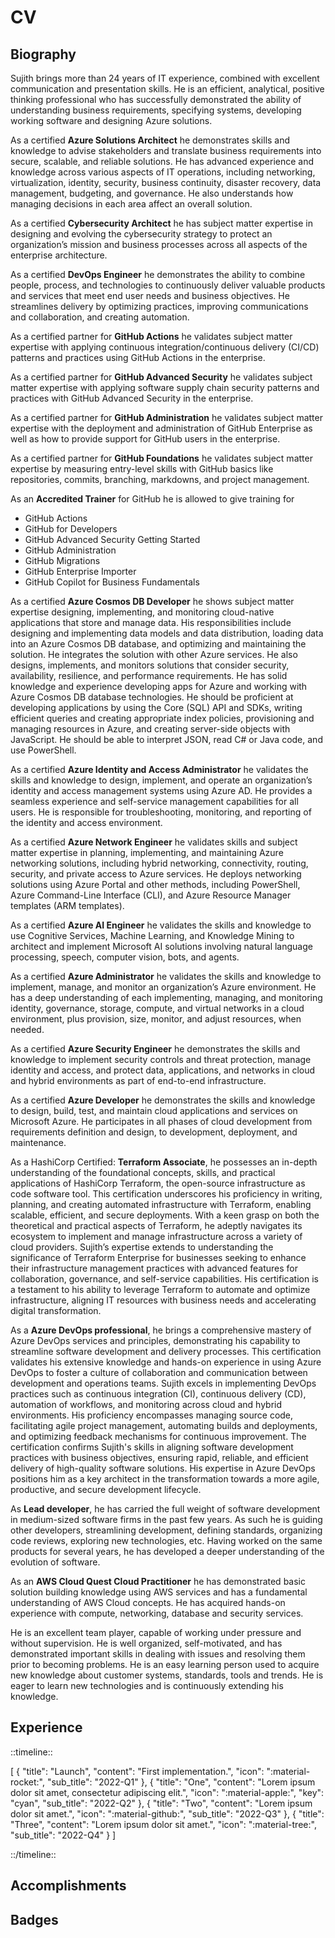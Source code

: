 # CV
## Biography

Sujith brings more than 24 years of IT experience, combined with excellent communication and presentation skills. He is an efficient, analytical, positive thinking professional who has successfully demonstrated the ability of understanding business requirements, specifying systems, developing working software and designing Azure solutions.

As a certified **Azure Solutions Architect** he demonstrates skills and knowledge to advise stakeholders and translate business requirements into secure, scalable, and reliable solutions. He has advanced experience and knowledge across various aspects of IT operations, including networking, virtualization, identity, security, business continuity, disaster recovery, data management, budgeting, and governance. He also understands how managing decisions in each area affect an overall solution.

As a certified **Cybersecurity Architect** he has subject matter expertise in designing and evolving the cybersecurity strategy to protect an organization’s mission and business processes across all aspects of the enterprise architecture.

As a certified **DevOps Engineer** he demonstrates the ability to combine people, process, and technologies to continuously deliver valuable products and services that meet end user needs and business objectives. He streamlines delivery by optimizing practices, improving communications and collaboration, and creating automation.

As a certified partner for **GitHub Actions** he validates subject matter expertise with applying continuous integration/continuous delivery (CI/CD) patterns and practices using GitHub Actions in the enterprise.

As a certified partner for **GitHub Advanced Security** he validates subject matter expertise with applying software supply chain security patterns and practices with GitHub Advanced Security in the enterprise.

As a certified partner for **GitHub Administration** he validates subject matter expertise with the deployment and administration of GitHub Enterprise as well as how to provide support for GitHub users in the enterprise.

As a certified partner for **GitHub Foundations** he validates subject matter expertise by measuring entry-level skills with GitHub basics like repositories, commits, branching, markdowns, and project management.

As an **Accredited Trainer** for GitHub he is allowed to give training for

* GitHub Actions
* GitHub for Developers
* GitHub Advanced Security Getting Started
* GitHub Administration
* GitHub Migrations
* GitHub Enterprise Importer
* GitHub Copilot for Business Fundamentals

As a certified **Azure Cosmos DB Developer** he shows subject matter expertise designing, implementing, and monitoring cloud-native applications that store and manage data. His responsibilities include designing and implementing data models and data distribution, loading data into an Azure Cosmos DB database, and optimizing and maintaining the solution. He integrates the solution with other Azure services. He also designs, implements, and monitors solutions that consider security, availability, resilience, and performance requirements. He has solid knowledge and experience developing apps for Azure and working with Azure Cosmos DB database technologies. He should be proficient at developing applications by using the Core (SQL) API and SDKs, writing efficient queries and creating appropriate index policies, provisioning and managing resources in Azure, and creating server-side objects with JavaScript. He should be able to interpret JSON, read C# or Java code, and use PowerShell.

As a certified **Azure Identity and Access Administrator** he validates the skills and knowledge to design, implement, and operate an organization’s identity and access management systems using Azure AD. He provides a seamless experience and self-service management capabilities for all users. He is responsible for troubleshooting, monitoring, and reporting of the identity and access environment.

As a certified **Azure Network Engineer** he validates skills and subject matter expertise in planning, implementing, and maintaining Azure networking solutions, including hybrid networking, connectivity, routing, security, and private access to Azure services. He deploys networking solutions using Azure Portal and other methods, including PowerShell, Azure Command-Line Interface (CLI), and Azure Resource Manager templates (ARM templates).

As a certified **Azure AI Engineer** he validates the skills and knowledge to use Cognitive Services, Machine Learning, and Knowledge Mining to architect and implement Microsoft AI solutions involving natural language processing, speech, computer vision, bots, and agents.

As a certified **Azure Administrator** he validates the skills and knowledge to implement, manage, and monitor an organization’s Azure environment. He has a deep understanding of each implementing, managing, and monitoring identity, governance, storage, compute, and virtual networks in a cloud environment, plus provision, size, monitor, and adjust resources, when needed.

As a certified **Azure Security Engineer** he demonstrates the skills and knowledge to implement security controls and threat protection, manage identity and access, and protect data, applications, and networks in cloud and hybrid environments as part of end-to-end infrastructure.

As a certified **Azure Developer** he demonstrates the skills and knowledge to design, build, test, and maintain cloud applications and services on Microsoft Azure. He participates in all phases of cloud development from requirements definition and design, to development, deployment, and maintenance.

As a HashiCorp Certified: **Terraform Associate**, he possesses an in-depth understanding of the foundational concepts, skills, and practical applications of HashiCorp Terraform, the open-source infrastructure as code software tool. This certification underscores his proficiency in writing, planning, and creating automated infrastructure with Terraform, enabling scalable, efficient, and secure deployments. With a keen grasp on both the theoretical and practical aspects of Terraform, he adeptly navigates its ecosystem to implement and manage infrastructure across a variety of cloud providers. Sujith’s expertise extends to understanding the significance of Terraform Enterprise for businesses seeking to enhance their infrastructure management practices with advanced features for collaboration, governance, and self-service capabilities. His certification is a testament to his ability to leverage Terraform to automate and optimize infrastructure, aligning IT resources with business needs and accelerating digital transformation.

As a **Azure DevOps professional**, he brings a comprehensive mastery of Azure DevOps services and principles, demonstrating his capability to streamline software development and delivery processes. This certification validates his extensive knowledge and hands-on experience in using Azure DevOps to foster a culture of collaboration and communication between development and operations teams. Sujith excels in implementing DevOps practices such as continuous integration (CI), continuous delivery (CD), automation of workflows, and monitoring across cloud and hybrid environments. His proficiency encompasses managing source code, facilitating agile project management, automating builds and deployments, and optimizing feedback mechanisms for continuous improvement. The certification confirms Sujith's skills in aligning software development practices with business objectives, ensuring rapid, reliable, and efficient delivery of high-quality software solutions. His expertise in Azure DevOps positions him as a key architect in the transformation towards a more agile, productive, and secure development lifecycle.

As **Lead developer**, he has carried the full weight of software development in medium-sized software firms in the past few years. As such he is guiding other developers, streamlining development, defining standards, organizing code reviews, exploring new technologies, etc. Having worked on the same products for several years, he has developed a deeper understanding of the evolution of software.

As an **AWS Cloud Quest Cloud Practitioner** he has demonstrated basic solution building knowledge using AWS services and has a fundamental understanding of AWS Cloud concepts. He has acquired hands-on experience with compute, networking, database and security services.

He is an excellent team player, capable of working under pressure and without supervision. He is well organized, self-motivated, and has demonstrated important skills in dealing with issues and resolving them prior to becoming problems. He is an easy learning person used to acquire new knowledge about customer systems, standards, tools and trends. He is eager to learn new technologies and is continuously extending his knowledge.

## Experience

::timeline::

[
    {
        "title": "Launch",
        "content": "First implementation.",
        "icon": ":material-rocket:",
        "sub_title": "2022-Q1"
    },
    {
        "title": "One",
        "content": "Lorem ipsum dolor sit amet, consectetur adipiscing elit.",
        "icon": ":material-apple:",
        "key": "cyan",
        "sub_title": "2022-Q2"
    },
    {
        "title": "Two",
        "content": "Lorem ipsum dolor sit amet.",
        "icon": ":material-github:",
        "sub_title": "2022-Q3"
    },
    {
        "title": "Three",
        "content": "Lorem ipsum dolor sit amet.",
        "icon": ":material-tree:",
        "sub_title": "2022-Q4"
    }
]

::/timeline::

## Accomplishments

## Badges
